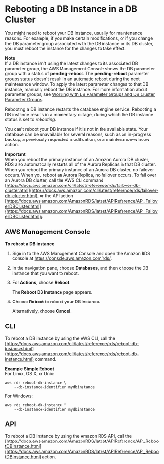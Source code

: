 # Rebooting a DB Instance in a DB Cluster<a name="USER_RebootInstance"></a>

You might need to reboot your DB instance, usually for maintenance reasons\. For example, if you make certain modifications, or if you change the DB parameter group associated with the DB instance  or its DB cluster, you must reboot the instance for the changes to take effect\. 

**Note**  
If a DB instance isn't using the latest changes to its associated DB parameter group, the AWS Management Console shows the DB parameter group with a status of **pending\-reboot**\. The **pending\-reboot** parameter groups status doesn't result in an automatic reboot during the next maintenance window\. To apply the latest parameter changes to that DB instance, manually reboot the DB instance\. For more information about parameter groups, see [Working with DB Parameter Groups and DB Cluster Parameter Groups](USER_WorkingWithParamGroups.md)\.

Rebooting a DB instance restarts the database engine service\. Rebooting a DB instance results in a momentary outage, during which the DB instance status is set to *rebooting*\. 

You can't reboot your DB instance if it is not in the available state\. Your database can be unavailable for several reasons, such as an in\-progress backup, a previously requested modification, or a maintenance\-window action\. 

**Important**  
When you reboot the primary instance of an Amazon Aurora DB cluster, RDS also automatically restarts all of the Aurora Replicas in that DB cluster\. When you reboot the primary instance of an Aurora DB cluster, no failover occurs\. When you reboot an Aurora Replica, no failover occurs\. To fail over an Aurora DB cluster, call the AWS CLI command [https://docs.aws.amazon.com/cli/latest/reference/rds/failover-db-cluster.html](https://docs.aws.amazon.com/cli/latest/reference/rds/failover-db-cluster.html), or the API action [https://docs.aws.amazon.com/AmazonRDS/latest/APIReference/API_FailoverDBCluster.html](https://docs.aws.amazon.com/AmazonRDS/latest/APIReference/API_FailoverDBCluster.html)\. 

## AWS Management Console<a name="USER_RebootInstance.Console"></a>

**To reboot a DB instance**

1. Sign in to the AWS Management Console and open the Amazon RDS console at [https://console\.aws\.amazon\.com/rds/](https://console.aws.amazon.com/rds/)\.

1. In the navigation pane, choose **Databases**, and then choose the DB instance that you want to reboot\. 

1. For **Actions**, choose **Reboot**\. 

   The **Reboot DB Instance** page appears\.

1. Choose **Reboot** to reboot your DB instance\. 

   Alternatively, choose **Cancel**\. 

## CLI<a name="USER_RebootInstance.CLI"></a>

To reboot a DB instance by using the AWS CLI, call the [https://docs.aws.amazon.com/cli/latest/reference/rds/reboot-db-instance.html](https://docs.aws.amazon.com/cli/latest/reference/rds/reboot-db-instance.html) command\. 

**Example Simple Reboot**  
For Linux, OS X, or Unix:  

```
aws rds reboot-db-instance \
    --db-instance-identifier mydbinstance
```
For Windows:  

```
aws rds reboot-db-instance ^
    --db-instance-identifier mydbinstance
```

## API<a name="USER_RebootInstance.API"></a>

To reboot a DB instance by using the Amazon RDS API, call the [https://docs.aws.amazon.com/AmazonRDS/latest/APIReference/API_RebootDBInstance.html](https://docs.aws.amazon.com/AmazonRDS/latest/APIReference/API_RebootDBInstance.html) action\. 